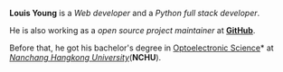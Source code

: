 **Louis Young** is a *Web developer* and a *Python full stack developer*.

He is also working as a *open source project maintainer* at **[GitHub](https://github.com/louisyoungx/)**. 

Before that, he got his bachelor's degree in [Optoelectronic Science](https://cgxy.nchu.edu.cn/rcpy/bkjy/content_90991)* at *[Nanchang Hangkong University](https://nchu.edu.cn/)*(**NCHU**).
